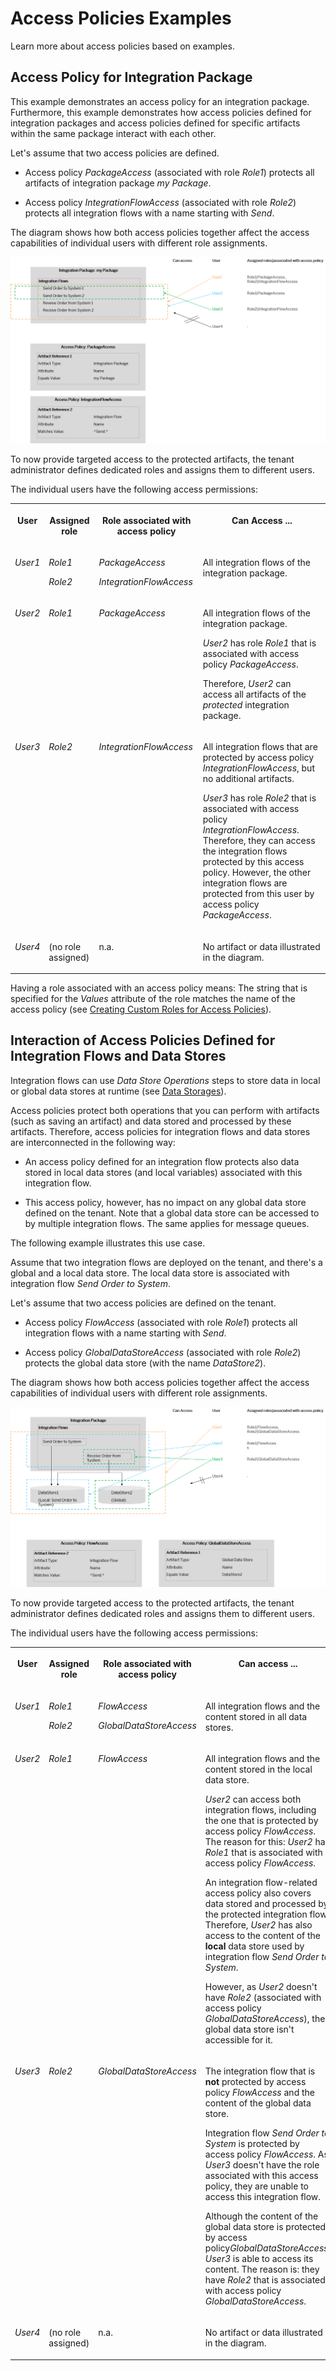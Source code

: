 <!-- loiof1dc1a7a475b484bb72a5dffcc275bd5 -->

# Access Policies Examples

Learn more about access policies based on examples.



<a name="loiof1dc1a7a475b484bb72a5dffcc275bd5__section_ix3_n41_r1c"/>

## Access Policy for Integration Package

This example demonstrates an access policy for an integration package. Furthermore, this example demonstrates how access policies defined for integration packages and access policies defined for specific artifacts within the same package interact with each other.

Let's assume that two access policies are defined.

-   Access policy *PackageAccess* \(associated with role *Role1*\) protects all artifacts of integration package *my Package*.

-   Access policy *IntegrationFlowAccess* \(associated with role *Role2*\) protects all integration flows with a name starting with *Send*.


The diagram shows how both access policies together affect the access capabilities of individual users with different role assignments.

![](images/Access_Policy_Example_Integration_Package_6105b27.png)

To now provide targeted access to the protected artifacts, the tenant administrator defines dedicated roles and assigns them to different users.

The individual users have the following access permissions:


<table>
<tr>
<th valign="top">

User

</th>
<th valign="top">

Assigned role

</th>
<th valign="top">

Role associated with access policy

</th>
<th valign="top">

Can Access ...

</th>
</tr>
<tr>
<td valign="top">

*User1* 

</td>
<td valign="top">

*Role1*

*Role2*

</td>
<td valign="top">

*PackageAccess*

*IntegrationFlowAccess*

</td>
<td valign="top">

All integration flows of the integration package.

</td>
</tr>
<tr>
<td valign="top">

*User2* 

</td>
<td valign="top">

*Role1* 

</td>
<td valign="top">

*PackageAccess* 

</td>
<td valign="top">

All integration flows of the integration package.

*User2* has role *Role1* that is associated with access policy *PackageAccess*.

Therefore, *User2* can access all artifacts of the *protected* integration package.

</td>
</tr>
<tr>
<td valign="top">

*User3* 

</td>
<td valign="top">

*Role2* 

</td>
<td valign="top">

*IntegrationFlowAccess* 

</td>
<td valign="top">

All integration flows that are protected by access policy *IntegrationFlowAccess*, but no additional artifacts.

*User3* has role *Role2* that is associated with access policy *IntegrationFlowAccess*. Therefore, they can access the integration flows protected by this access policy. However, the other integration flows are protected from this user by access policy *PackageAccess*.

</td>
</tr>
<tr>
<td valign="top">

*User4* 

</td>
<td valign="top">

\(no role assigned\)

</td>
<td valign="top">

n.a.

</td>
<td valign="top">

No artifact or data illustrated in the diagram.

</td>
</tr>
</table>

Having a role associated with an access policy means: The string that is specified for the *Values* attribute of the role matches the name of the access policy \(see [Creating Custom Roles for Access Policies](creating-custom-roles-for-access-policies-7db3c87.md)\).



<a name="loiof1dc1a7a475b484bb72a5dffcc275bd5__section_x33_441_r1c"/>

## Interaction of Access Policies Defined for Integration Flows and Data Stores

Integration flows can use *Data Store Operations* steps to store data in local or global data stores at runtime \(see [Data Storages](data-storages-31efe35.md)\).

Access policies protect both operations that you can perform with artifacts \(such as saving an artifact\) and data stored and processed by these artifacts. Therefore, access policies for integration flows and data stores are interconnected in the following way:

-   An access policy defined for an integration flow protects also data stored in local data stores \(and local variables\) associated with this integration flow.

-   This access policy, however, has no impact on any global data store defined on the tenant. Note that a global data store can be accessed to by multiple integration flows. The same applies for message queues.


The following example illustrates this use case.

Assume that two integration flows are deployed on the tenant, and there's a global and a local data store. The local data store is associated with integration flow *Send Order to System*.

Let's assume that two access policies are defined on the tenant.

-   Access policy *FlowAccess* \(associated with role *Role1*\) protects all integration flows with a name starting with *Send*.

-   Access policy *GlobalDataStoreAccess* \(associated with role *Role2*\) protects the global data store \(with the name *DataStore2*\).


The diagram shows how both access policies together affect the access capabilities of individual users with different role assignments.

![](images/Access_Policy_Example_Data_Store_8c82e68.png)

To now provide targeted access to the protected artifacts, the tenant administrator defines dedicated roles and assigns them to different users.

The individual users have the following access permissions:


<table>
<tr>
<th valign="top">

User

</th>
<th valign="top">

Assigned role

</th>
<th valign="top">

Role associated with access policy

</th>
<th valign="top">

Can access ...

</th>
</tr>
<tr>
<td valign="top">

*User1* 

</td>
<td valign="top">

*Role1*

*Role2*

</td>
<td valign="top">

*FlowAccess*

*GlobalDataStoreAccess*

</td>
<td valign="top">

All integration flows and the content stored in all data stores.

</td>
</tr>
<tr>
<td valign="top">

*User2* 

</td>
<td valign="top">

*Role1* 

</td>
<td valign="top">

*FlowAccess* 

</td>
<td valign="top">

All integration flows and the content stored in the local data store.

*User2* can access both integration flows, including the one that is protected by access policy *FlowAccess*. The reason for this: *User2* has *Role1* that is associated with access policy *FlowAccess*.

An integration flow-related access policy also covers data stored and processed by the protected integration flow. Therefore, *User2* has also access to the content of the **local** data store used by integration flow *Send Order to System*.

However, as *User2* doesn't have *Role2* \(associated with access policy *GlobalDataStoreAccess*\), the global data store isn't accessible for it.

</td>
</tr>
<tr>
<td valign="top">

*User3* 

</td>
<td valign="top">

*Role2* 

</td>
<td valign="top">

*GlobalDataStoreAccess* 

</td>
<td valign="top">

The integration flow that is **not** protected by access policy *FlowAccess* and the content of the global data store.

Integration flow *Send Order to System* is protected by access policy *FlowAccess*. As *User3* doesn't have the role associated with this access policy, they are unable to access this integration flow.

Although the content of the global data store is protected by access policy*GlobalDataStoreAccess*, *User3* is able to access its content. The reason is: they have *Role2* that is associated with access policy *GlobalDataStoreAccess*.

</td>
</tr>
<tr>
<td valign="top">

*User4* 

</td>
<td valign="top">

\(no role assigned\)

</td>
<td valign="top">

n.a.

</td>
<td valign="top">

No artifact or data illustrated in the diagram.

</td>
</tr>
</table>

